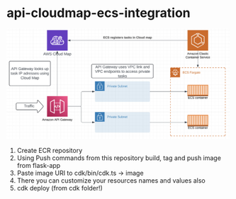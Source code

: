 # api-cloudmap-ecs-integration
![screenshot](Diagram.png)

1. Create ECR repository
2. Using Push commands from this repository build, tag and push image from flask-app
3. Paste image URI to cdk/bin/cdk.ts -> image
4. There you can customize your resources names and values also
4. cdk deploy (from cdk folder!)